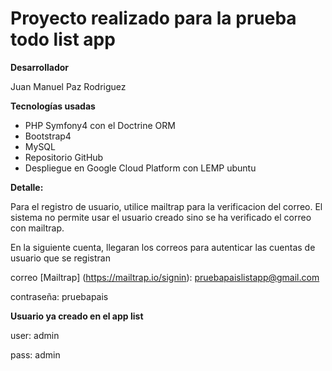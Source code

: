 # Proyecto realizado para la prueba todo list app

**Desarrollador**

Juan Manuel Paz Rodriguez


**Tecnologías usadas**
- PHP Symfony4 con el Doctrine ORM
- Bootstrap4
- MySQL
- Repositorio GitHub
- Despliegue en Google Cloud Platform con LEMP ubuntu 


**Detalle:**

Para el registro de usuario, utilice mailtrap para la verificacion del correo. El sistema no permite usar el usuario creado sino se ha verificado el correo con mailtrap.

En la siguiente cuenta, llegaran los correos para autenticar las cuentas de usuario que se registran

correo [Mailtrap] (https://mailtrap.io/signin): pruebapaislistapp@gmail.com

contraseña: pruebapais


**Usuario ya creado en el app list**

user: admin

pass: admin
